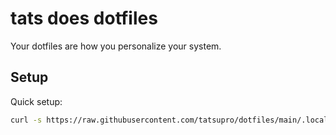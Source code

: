 # tats does dotfiles

Your dotfiles are how you personalize your system.

## Setup

Quick setup:

```sh
curl -s https://raw.githubusercontent.com/tatsupro/dotfiles/main/.local/scripts/setup.sh | sh
```
